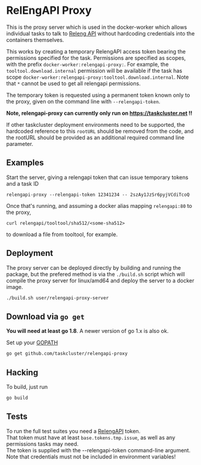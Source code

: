 # RelEngAPI Proxy

This is the proxy server which is used in the docker-worker which allows
individual tasks to talk to [Releng
API](https://github.com/mozilla/build-relengapi) without hardcoding credentials
into the containers themselves.

This works by creating a temporary RelengAPI access token bearing the
permissions specified for the task.  Permissions are specified as scopes, with
the prefix `docker-worker:relengapi-proxy:`.  For example, the
`tooltool.download.internal` permission will be available if the task has scope
`docker-worker:relengapi-proxy:tooltool.download.internal`.  Note that `*`
cannot be used to get all relengapi permissions.

The temporary token is requested using a permanent token known only to the
proxy, given on the command line with `--relengapi-token`.

__Note, relengapi-proxy can currently only run on https://taskcluster.net !!__

If other taskcluster deployment environments need to be supported, the
hardcoded reference to this `rootURL` should be removed from the code, and the
rootURL should be provided as an additional required command line parameter.

## Examples

Start the server, giving a relengapi token that can issue temporary tokens and a task ID

    relengapi-proxy --relengapi-token 12341234 -- 2szAy1JzSr6pyjVCdiTcoQ

Once that's running, and assuming a docker alias mapping `relengapi:80` to the proxy,

    curl relengapi/tooltool/sha512/<some-sha512>

to download a file from tooltool, for example.

## Deployment

The proxy server can be deployed directly by building and running the package,
but the prefered method is via the `./build.sh` script which will compile the
proxy server for linux/amd64 and deploy the server to a docker image.

```sh
./build.sh user/relengapi-proxy-server
```

## Download via `go get`

__You will need at least go 1.8__. A newer version of go 1.x is also ok.

Set up your [GOPATH](https://golang.org/doc/code.html)

```sh
go get github.com/taskcluster/relengapi-proxy
```

## Hacking

To build, just run

```sh
go build
```

## Tests

To run the full test suites you need a
[RelengAPI](https://api.pub.build.mozilla.org/) token.  
That token must have at least `base.tokens.tmp.issue`, as well as any
permissions tasks may need.  
The token is supplied with the --relengapi-token
command-line argument.  
Note that credentials must not be included in environment variables!
